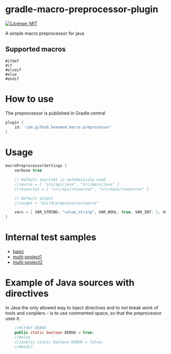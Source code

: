 # gradle-macro-preprocessor-plugin
[![License: MIT](https://img.shields.io/badge/License-MIT-brightgreen.svg?style=flat-square)](https://opensource.org/licenses/MIT)

A simple macro preprocessor for java

## Supported macros

`#ifdef`  
`#if`  
`#elseif`  
`#else`  
`#endif`  

# How to use

The preprocessor is published in Gradle central
```gradle
plugin {
    id: 'com.github.hexomod.macro.preprocessor'
}
```

# Usage

```gradle
macroPreprocessorSettings {
    verbose true

    // Default sourcset is automaticaly used
    //source = [ "src/api/java", "src/main/java" ]
    //resources = [ "src/api/resources", "src/main/resources" ]

    // Default output
    //target = "build/preprocessor/macro"

    vars = [ VAR_STRING: "value_string", VAR_BOOL: true, VAR_INT: 1, VAR_DOUBLE: 1.0, DEBUG: true]
}
```

# Internal test samples
- [basic](samples/basic)
- [multi-project1](samples/multi/projects/project1)
- [multi-project2](samples/multi/projects/project2)

# Example of Java sources with directives
In Java the only allowed way to inject directives and to not break work of tools and conpilers - is to use commented space, so that the preprocessor uses it.
```Java
    //#ifdef DEBUG
    public static boolean DEBUG = true; 
    //#else
    ///public static boolean DEBUG = false; 
    //#endif
```
